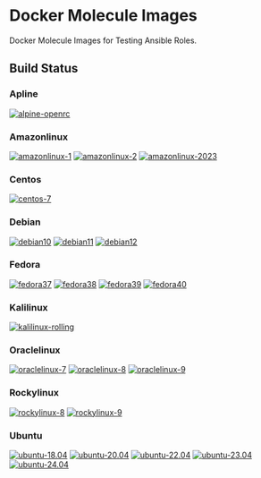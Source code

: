 # Docker Molecule Images
Docker Molecule Images for Testing Ansible Roles.

## Build Status
### Apline
[![alpine-openrc](https://github.com/buluma/docker-molecule-images/actions/workflows/apline-openrc.yml/badge.svg)](https://github.com/buluma/docker-molecule-images/actions/workflows/apline-openrc.yml)

### Amazonlinux
[![amazonlinux-1](https://github.com/buluma/docker-molecule-images/actions/workflows/amazonlinux1.yml/badge.svg)](https://github.com/buluma/docker-molecule-images/actions/workflows/amazonlinux1.yml)
[![amazonlinux-2](https://github.com/buluma/docker-molecule-images/actions/workflows/amazonlinux2.yml/badge.svg)](https://github.com/buluma/docker-molecule-images/actions/workflows/amazonlinux2.yml)
[![amazonlinux-2023](https://github.com/buluma/docker-molecule-images/actions/workflows/amazonlinux2023.yml/badge.svg)](https://github.com/buluma/docker-molecule-images/actions/workflows/amazonlinux2023.yml)

### Centos
[![centos-7](https://github.com/buluma/docker-molecule-images/actions/workflows/centos7.yml/badge.svg)](https://github.com/buluma/docker-molecule-images/actions/workflows/centos7.yml)

### Debian
[![debian10](https://github.com/buluma/docker-molecule-images/actions/workflows/debian10.yml/badge.svg)](https://github.com/buluma/docker-molecule-images/actions/workflows/debian10.yml)
[![debian11](https://github.com/buluma/docker-molecule-images/actions/workflows/debian11.yml/badge.svg)](https://github.com/buluma/docker-molecule-images/actions/workflows/debian11.yml)
[![debian12](https://github.com/buluma/docker-molecule-images/actions/workflows/debian12.yml/badge.svg)](https://github.com/buluma/docker-molecule-images/actions/workflows/debian12.yml)

### Fedora
[![fedora37](https://github.com/buluma/docker-molecule-images/actions/workflows/fedora37.yml/badge.svg)](https://github.com/buluma/docker-molecule-images/actions/workflows/fedora37.yml)
[![fedora38](https://github.com/buluma/docker-molecule-images/actions/workflows/fedora38.yml/badge.svg)](https://github.com/buluma/docker-molecule-images/actions/workflows/fedora38.yml)
[![fedora39](https://github.com/buluma/docker-molecule-images/actions/workflows/fedora39.yml/badge.svg)](https://github.com/buluma/docker-molecule-images/actions/workflows/fedora39.yml)
[![fedora40](https://github.com/buluma/docker-molecule-images/actions/workflows/fedora40.yml/badge.svg)](https://github.com/buluma/docker-molecule-images/actions/workflows/fedora40.yml)

### Kalilinux
[![kalilinux-rolling](https://github.com/buluma/docker-molecule-images/actions/workflows/kalilinux.yml/badge.svg)](https://github.com/buluma/docker-molecule-images/actions/workflows/kalilinux.yml)

### Oraclelinux
[![oraclelinux-7](https://github.com/buluma/docker-molecule-images/actions/workflows/oraclelinux7.yml/badge.svg)](https://github.com/buluma/docker-molecule-images/actions/workflows/oraclelinux7.yml)
[![oraclelinux-8](https://github.com/buluma/docker-molecule-images/actions/workflows/oraclelinux8.yml/badge.svg)](https://github.com/buluma/docker-molecule-images/actions/workflows/oraclelinux8.yml)
[![oraclelinux-9](https://github.com/buluma/docker-molecule-images/actions/workflows/oraclelinux9.yml/badge.svg)](https://github.com/buluma/docker-molecule-images/actions/workflows/oraclelinux9.yml)

### Rockylinux
[![rockylinux-8](https://github.com/buluma/docker-molecule-images/actions/workflows/rockylinux8.yml/badge.svg)](https://github.com/buluma/docker-molecule-images/actions/workflows/rockylinux8.yml)
[![rockylinux-9](https://github.com/buluma/docker-molecule-images/actions/workflows/rockylinux9.yml/badge.svg)](https://github.com/buluma/docker-molecule-images/actions/workflows/rockylinux9.yml)

### Ubuntu
[![ubuntu-18.04](https://github.com/buluma/docker-molecule-images/actions/workflows/ubuntu1804.yml/badge.svg)](https://github.com/buluma/docker-molecule-images/actions/workflows/ubuntu1804.yml)
[![ubuntu-20.04](https://github.com/buluma/docker-molecule-images/actions/workflows/ubuntu2004.yml/badge.svg)](https://github.com/buluma/docker-molecule-images/actions/workflows/ubuntu2004.yml)
[![ubuntu-22.04](https://github.com/buluma/docker-molecule-images/actions/workflows/ubuntu2204.yml/badge.svg)](https://github.com/buluma/docker-molecule-images/actions/workflows/ubuntu2204.yml)
[![ubuntu-23.04](https://github.com/buluma/docker-molecule-images/actions/workflows/ubuntu2304.yml/badge.svg)](https://github.com/buluma/docker-molecule-images/actions/workflows/ubuntu2304.yml)
[![ubuntu-24.04](https://github.com/buluma/docker-molecule-images/actions/workflows/ubuntu2404.yml/badge.svg)](https://github.com/buluma/docker-molecule-images/actions/workflows/ubuntu2404.yml)
